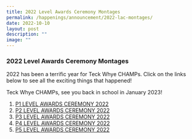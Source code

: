 ```yaml
---
title: 2022 Level Awards Ceremony Montages
permalink: /happenings/announcement/2022-lac-montages/
date: 2022-10-10
layout: post
description: ""
image: ""
---
```

### 2022 Level Awards Ceremony Montages

2022 has been a terrific year for Teck Whye CHAMPs. Click on the links below to see all the exciting things that happened!

Teck Whye CHAMPs, see you back in school in January 2023!

1.  [P1 LEVEL AWARDS CEREMONY 2022](https://youtu.be/KaX42swWyTM)
2.  [P2 LEVEL AWARDS CEREMONY 2022](https://youtu.be/m5oQOS_-SXs)
3.  [P3 LEVEL AWARDS CEREMONY 2022](https://youtu.be/kfIPW-BWTi8)
4.  [P4 LEVEL AWARDS CEREMONY 2022](https://youtu.be/9-a2t7r3sZA)
5.  [P5 LEVEL AWARDS CEREMONY 2022](https://youtu.be/oEWL4cpB_gQ)